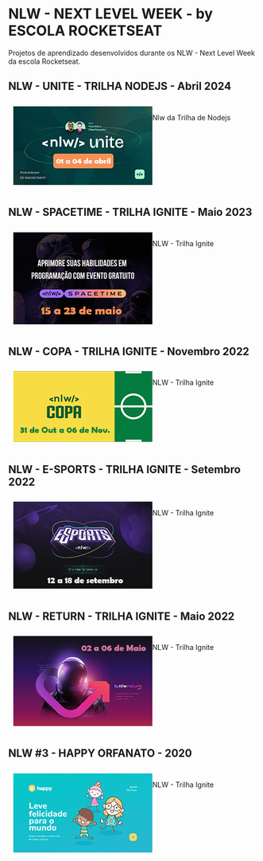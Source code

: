 # NLW - NEXT LEVEL WEEK - by ESCOLA ROCKETSEAT

Projetos de aprendizado desenvolvidos durante os NLW - Next Level Week da escola Rocketseat.

## NLW - UNITE - TRILHA NODEJS - Abril 2024
<div class="nlw-row" style="display:flex;padding:10px;">
<div class="nlw-brand">
  <img src="./src/img/nlwunitelogo.png" alt="logo nlw-unite">
</div>
<div class="nlw-description">
<p>Nlw da Trilha de Nodejs</p>
</div>
</div>

## NLW - SPACETIME - TRILHA IGNITE - Maio 2023
<div class="nlw-row" style="display:flex;padding:10px;">
<div class="nlw-brand">
  <img src="./src/img/nlwspacetime.png" alt="logo nlw-spacetime">
</div>
<div class="nlw-description">
<p>NLW - Trilha Ignite</p>
</div>
</div>

## NLW - COPA - TRILHA IGNITE - Novembro 2022
<div class="nlw-row" style="display:flex;padding:10px;">
<div class="nlw-brand">
  <img src="./src/img/nlwcopa.png" alt="logo nlw-copa">
</div>
<div class="nlw-description">
<p>NLW - Trilha Ignite</p>
</div>
</div>

## NLW - E-SPORTS - TRILHA IGNITE  - Setembro 2022
<div class="nlw-row" style="display:flex;padding:10px;">
<div class="nlw-brand">
  <img src="./src/img/nlwsportslogo.png" alt="logo nlw-esports">
</div>
<div class="nlw-description">
<p>NLW - Trilha Ignite</p>
</div>
</div>
  
## NLW - RETURN - TRILHA IGNITE - Maio 2022
<div class="nlw-row" style="display:flex;padding:10px;">
<div class="nlw-brand">
  <img src="./src/img/nlwreturnlogo.png" alt="logo nlw-return">
</div>
<div class="nlw-description">
<p>NLW - Trilha Ignite</p>
</div>
</div>

## NLW #3 - HAPPY ORFANATO - 2020
<div class="nlw-row" style="display:flex;padding:10px;">
<div class="nlw-brand">
  <img src="./src/img/nlwhappy3.png" alt="logo nlw-happy">
</div>
<div class="nlw-description">
<p>NLW - Trilha Ignite</p>
</div>
</div>


